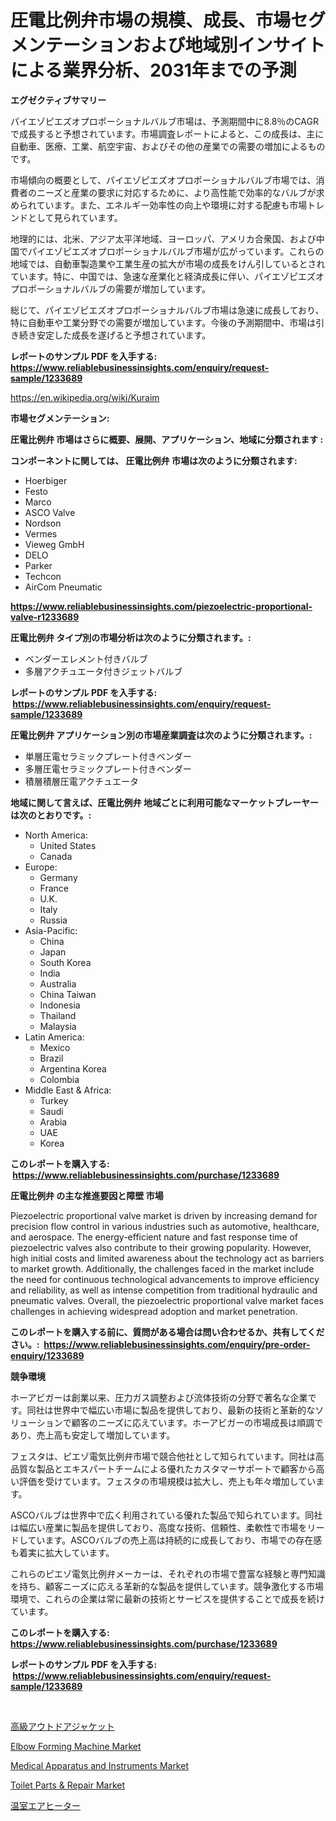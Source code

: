 <p><h1>圧電比例弁市場の規模、成長、市場セグメンテーションおよび地域別インサイトによる業界分析、2031年までの予測</h1></p><p><strong>エグゼクティブサマリー</strong></p>
<p><p>パイエゾピエズオプロポーショナルバルブ市場は、予測期間中に8.8％のCAGRで成長すると予想されています。市場調査レポートによると、この成長は、主に自動車、医療、工業、航空宇宙、およびその他の産業での需要の増加によるものです。</p><p>市場傾向の概要として、パイエゾピエズオプロポーショナルバルブ市場では、消費者のニーズと産業の要求に対応するために、より高性能で効率的なバルブが求められています。また、エネルギー効率性の向上や環境に対する配慮も市場トレンドとして見られています。</p><p>地理的には、北米、アジア太平洋地域、ヨーロッパ、アメリカ合衆国、および中国でパイエゾピエズオプロポーショナルバルブ市場が広がっています。これらの地域では、自動車製造業や工業生産の拡大が市場の成長をけん引しているとされています。特に、中国では、急速な産業化と経済成長に伴い、パイエゾピエズオプロポーショナルバルブの需要が増加しています。</p><p>総じて、パイエゾピエズオプロポーショナルバルブ市場は急速に成長しており、特に自動車や工業分野での需要が増加しています。今後の予測期間中、市場は引き続き安定した成長を遂げると予想されています。</p></p>
<p><strong>レポートのサンプル PDF を入手する: <a href="https://www.reliablebusinessinsights.com/enquiry/request-sample/1233689">https://www.reliablebusinessinsights.com/enquiry/request-sample/1233689</a></strong></p>
<p><a href="https://en.wikipedia.org/wiki/Kuraim">https://en.wikipedia.org/wiki/Kuraim</a></p>
<p><strong>市場セグメンテーション:</strong></p>
<p><strong> 圧電比例弁 市場はさらに概要、展開、アプリケーション、地域に分類されます :</strong></p>
<p><strong>コンポーネントに関しては、 圧電比例弁 市場は次のように分類されます: &nbsp;</strong></p>
<p><ul><li>Hoerbiger</li><li>Festo</li><li>Marco</li><li>ASCO Valve</li><li>Nordson</li><li>Vermes</li><li>Vieweg GmbH</li><li>DELO</li><li>Parker</li><li>Techcon</li><li>AirCom Pneumatic</li></ul></p>
<p><strong><a href="https://www.reliablebusinessinsights.com/piezoelectric-proportional-valve-r1233689">https://www.reliablebusinessinsights.com/piezoelectric-proportional-valve-r1233689</a></strong></p>
<p><strong> 圧電比例弁 タイプ別の市場分析は次のように分類されます。:</strong></p>
<p><ul><li>ベンダーエレメント付きバルブ</li><li>多層アクチュエータ付きジェットバルブ</li></ul></p>
<p><strong>レポートのサンプル PDF を入手する: &nbsp;<a href="https://www.reliablebusinessinsights.com/enquiry/request-sample/1233689">https://www.reliablebusinessinsights.com/enquiry/request-sample/1233689</a></strong></p>
<p><strong> 圧電比例弁 アプリケーション別の市場産業調査は次のように分類されます。:</strong></p>
<p><ul><li>単層圧電セラミックプレート付きベンダー</li><li>多層圧電セラミックプレート付きベンダー</li><li>積層積層圧電アクチュエータ</li></ul></p>
<p><strong>地域に関して言えば、圧電比例弁 地域ごとに利用可能なマーケットプレーヤーは次のとおりです。:</strong></p>
<p><ul>
    <li>
        North America:
        <ul>
            <li>United States</li>
            <li>Canada</li>
        </ul>
    </li>
    <li>
        Europe:
        <ul>
            <li>Germany</li>
            <li>France</li>
            <li>U.K.</li>
            <li>Italy</li>
            <li>Russia</li>
        </ul>
    </li>
    <li>
        Asia-Pacific:
        <ul>
            <li>China</li>
            <li>Japan</li>
            <li>South Korea</li>
            <li>India</li>
            <li>Australia</li>
            <li>China Taiwan</li>
            <li>Indonesia</li>
            <li>Thailand</li>
            <li>Malaysia</li>
        </ul>
    </li>
    <li>
        Latin America:
        <ul>
            <li>Mexico</li>
            <li>Brazil</li>
            <li>Argentina Korea</li>
            <li>Colombia</li>
        </ul>
    </li>
    <li>
        Middle East & Africa:
        <ul>
            <li>Turkey</li>
            <li>Saudi</li>
            <li>Arabia</li>
            <li>UAE</li>
            <li>Korea</li>
        </ul>
    </li>
    </ul></p>
<p><strong>このレポートを購入する: &nbsp;<a href="https://www.reliablebusinessinsights.com/purchase/1233689">https://www.reliablebusinessinsights.com/purchase/1233689</a></strong></p>
<p><strong>圧電比例弁 の主な推進要因と障壁 市場</strong></p>
<p><p>Piezoelectric proportional valve market is driven by increasing demand for precision flow control in various industries such as automotive, healthcare, and aerospace. The energy-efficient nature and fast response time of piezoelectric valves also contribute to their growing popularity. However, high initial costs and limited awareness about the technology act as barriers to market growth. Additionally, the challenges faced in the market include the need for continuous technological advancements to improve efficiency and reliability, as well as intense competition from traditional hydraulic and pneumatic valves. Overall, the piezoelectric proportional valve market faces challenges in achieving widespread adoption and market penetration.</p></p>
<p><strong>このレポートを購入する前に、質問がある場合は問い合わせるか、共有してください。:&nbsp; <a href="https://www.reliablebusinessinsights.com/enquiry/pre-order-enquiry/1233689">https://www.reliablebusinessinsights.com/enquiry/pre-order-enquiry/1233689</a></strong></p>
<p><strong>競争環境</strong></p>
<p><p>ホーアビガーは創業以来、圧力ガス調整および流体技術の分野で著名な企業です。同社は世界中で幅広い市場に製品を提供しており、最新の技術と革新的なソリューションで顧客のニーズに応えています。ホーアビガーの市場成長は順調であり、売上高も安定して増加しています。</p><p>フェスタは、ピエゾ電気比例弁市場で競合他社として知られています。同社は高品質な製品とエキスパートチームによる優れたカスタマーサポートで顧客から高い評価を受けています。フェスタの市場規模は拡大し、売上も年々増加しています。</p><p>ASCOバルブは世界中で広く利用されている優れた製品で知られています。同社は幅広い産業に製品を提供しており、高度な技術、信頼性、柔軟性で市場をリードしています。ASCOバルブの売上高は持続的に成長しており、市場での存在感も着実に拡大しています。</p><p>これらのピエゾ電気比例弁メーカーは、それぞれの市場で豊富な経験と専門知識を持ち、顧客ニーズに応える革新的な製品を提供しています。競争激化する市場環境で、これらの企業は常に最新の技術とサービスを提供することで成長を続けています。</p></p>
<p><strong>このレポートを購入する: &nbsp; <a href="https://www.reliablebusinessinsights.com/purchase/1233689">https://www.reliablebusinessinsights.com/purchase/1233689</a></strong></p>
<p><strong>レポートのサンプル PDF を入手する: &nbsp;<a href="https://www.reliablebusinessinsights.com/enquiry/request-sample/1233689">https://www.reliablebusinessinsights.com/enquiry/request-sample/1233689</a></strong><strong></strong></p>
<p>&nbsp;</p>
<p><p><a href="https://medium.com/@amal.rattrout/%E9%AB%98%E7%B4%9A%E3%82%A2%E3%82%A6%E3%83%88%E3%83%89%E3%82%A2%E3%82%B8%E3%83%A3%E3%82%B1%E3%83%83%E3%83%88%E5%B8%82%E5%A0%B4%E8%A6%8F%E6%A8%A1%E3%81%A8%E5%B8%82%E5%A0%B4%E5%8B%95%E5%90%91-%E5%AE%8C%E5%85%A8%E3%81%AA%E6%A5%AD%E7%95%8C%E6%A6%82%E8%A6%81-2024%E5%B9%B4%E3%81%8B%E3%82%892031%E5%B9%B4-3eb541a233e0">高級アウトドアジャケット</a></p><p><a href="https://www.linkedin.com/pulse/exploring-elbow-forming-machine-market-dynamics-global-trends-v2jmc">Elbow Forming Machine Market</a></p><p><a href="https://issuu.com/reportprime-2/docs/medical-apparatus-and-instruments-market-size-2030">Medical Apparatus and Instruments Market</a></p><p><a href="https://www.linkedin.com/pulse/toilet-parts-amp-repair-market-outlook-forecast-from-2024-icx3c">Toilet Parts & Repair Market</a></p><p><a href="https://medium.com/@amal.rattrout/%E6%B8%A9%E5%AE%A4%E7%94%A8%E3%83%92%E3%83%BC%E3%82%BF%E3%83%BC%E5%B8%82%E5%A0%B4%E3%81%AF-%E5%B8%82%E5%A0%B4%E3%82%B7%E3%82%A7%E3%82%A2-%E5%B8%82%E5%A0%B4%E3%83%88%E3%83%AC%E3%83%B3%E3%83%89-%E5%B8%82%E5%A0%B4%E6%88%90%E9%95%B7%E3%81%AB%E9%96%A2%E3%81%99%E3%82%8B%E6%83%85%E5%A0%B1%E3%82%92%E6%8F%90%E4%BE%9B%E3%81%97%E3%81%BE%E3%81%99-dc78566e93d2">温室エアヒーター</a></p></p>